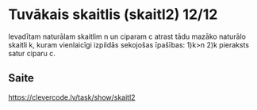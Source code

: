 # Tuvākais skaitlis (skaitl2) 12/12
Ievadītam naturālam skaitlim n un ciparam c atrast tādu mazāko naturālo skaitli k, kuram vienlaicīgi izpildās sekojošas īpašības:
1)k>n
2)k pieraksts satur ciparu c.
## Saite
https://clevercode.lv/task/show/skaitl2